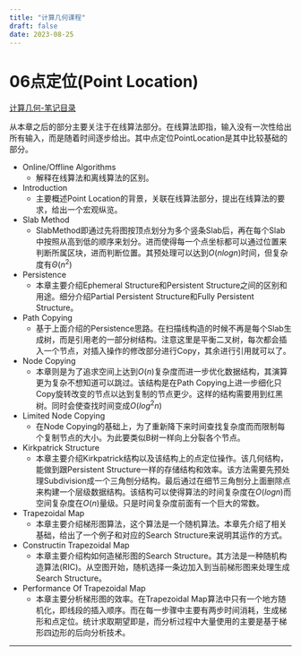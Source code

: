 ```yaml
---
title: "计算几何课程"
draft: false
date: 2023-08-25
---
```


# 06点定位(Point Location)

[计算几何-笔记目录](./计算几何-笔记大纲.md)


从本章之后的部分主要关注于在线算法部分。在线算法即指，输入没有一次性给出所有输入，而是随着时间逐步给出。其中点定位PointLocation是其中比较基础的部分。


* Online/Offline Algorithms
  * 解释在线算法和离线算法的区别。
* Introduction
  * 主要概述Point Location的背景，关联在线算法部分，提出在线算法的要求，给出一个宏观纵览。
* Slab Method
  * SlabMethod即通过先将图按顶点划分为多个竖条Slab后，再在每个Slab中按照从高到低的顺序来划分。进而使得每一个点坐标都可以通过位置来判断所属区块，进而判断位置。其预处理可以达到$O(nlogn)$时间，但复杂度有$\Theta(n^2)$
* Persistence
  * 本章主要介绍Ephemeral Structure和Persistent Structure之间的区别和用途。细分介绍Partial Persistent Structure和Fully Persistent Structure。
* Path Copying
  * 基于上面介绍的Persistence思路。在扫描线构造的时候不再是每个Slab生成树，而是引用老的一部分树结构。注意这里是平衡二叉树，每次都会插入一个节点，对插入操作的修改部分进行Copy，其余进行引用就可以了。
* Node Copying
  * 本章则是为了追求空间上达到$O(n)$复杂度而进一步优化数据结构，其演算更为复杂不想知道可以跳过。该结构是在Path Copying上进一步细化只Copy旋转改变的节点以达到复制的节点更少。这样的结构需要用到红黑树。同时会使查找时间变成$O(log^2n)$
* Limited Node Copying
  * 在Node Copying的基础上，为了重新降下来时间查找复杂度而而限制每个复制节点的大小。为此要类似B树一样向上分裂各个节点。
* Kirkpatrick Structure
  * 本章主要介绍Kirkpatrick结构以及该结构上的点定位操作。该几何结构，能做到跟Persistent Structure一样的存储结构和效率。该方法需要先预处理Subdivision成一个三角刨分结构。最后通过在细节三角刨分上面删除点来构建一个层级数据结构。该结构可以使得算法的时间复杂度在$O(logn)$而空间复杂度在$O(n)$量级。只是时间复杂度前面有一个巨大的常数。
* Trapezoidal Map
  * 本章主要介绍梯形图算法，这个算法是一个随机算法。本章先介绍了相关基础，给出了一个例子和对应的Search Structure来说明其运作的方式。
* Constructin Trapezoidal Map
  * 本章主要介绍构如何造梯形图的Search Structure。其方法是一种随机构造算法(RIC)。从空图开始，随机选择一条边加入到当前梯形图来处理生成Search Structure。
* Performance Of Trapezoidal Map
  * 本章主要分析梯形图的效率。在Trapezoidal Map算法中只有一个地方随机化，即线段的插入顺序。而在每一步骤中主要有两步时间消耗，生成梯形和点定位。统计求取期望即是，而分析过程中大量使用的主要是基于梯形四边形的后向分析技术。

***
